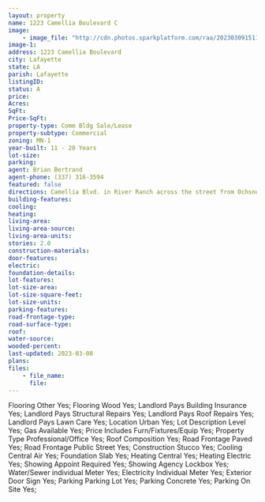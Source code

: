 ```yaml
---
layout: property
name: 1223 Camellia Boulevard C
image:
    - image_file: "http://cdn.photos.sparkplatform.com/raa/20230309151126623346000000.jpg"
image-1:
address: 1223 Camellia Boulevard
city: Lafayette
state: LA
parish: Lafayette
listingID: 
status: A
price: 
Acres: 
SqFt: 
Price-SqFt: 
property-type: Comm Bldg Sale/Lease
property-subtype: Commercial
zoning: MN-1
year-built: 11 - 20 Years
lot-size: 
parking: 
agent: Brian Bertrand
agent-phone: (337) 316-3594
featured: false
directions: Camellia Blvd. in River Ranch across the street from Ochsner Lafayette General Urgent Care.  Second level entrance on East side of Building.
building-features: 
cooling: 
heating: 
living-area: 
living-area-source: 
living-area-units: 
stories: 2.0
construction-materials: 
door-features: 
electric: 
foundation-details: 
lot-features: 
lot-size-area: 
lot-size-square-feet: 
lot-size-units: 
parking-features: 
road-frontage-type: 
road-surface-type: 
roof: 
water-source: 
wooded-percent: 
last-updated: 2023-03-08
plans: 
files:
    - file_name:
      file:
---
```

Flooring	Other	Yes;
Flooring	Wood	Yes;
Landlord Pays	Building Insurance	Yes;
Landlord Pays	Structural Repairs	Yes;
Landlord Pays	Roof Repairs	Yes;
Landlord Pays	Lawn Care	Yes;
Location	Urban	Yes;
Lot Description	Level	Yes;
Gas	Available	Yes;
Price Includes	Furn/Fixtures/Equip	Yes;
Property Type	Professional/Office	Yes;
Roof	Composition	Yes;
Road Frontage	Paved	Yes;
Road Frontage	Public Street	Yes;
Construction	Stucco	Yes;
Cooling	Central Air	Yes;
Foundation	Slab	Yes;
Heating	Central	Yes;
Heating	Electric	Yes;
Showing	Appoint Required	Yes;
Showing	Agency Lockbox	Yes;
Water/Sewer	individual Meter	Yes;
Electricity	Individual Meter	Yes;
Exterior	Door Sign	Yes;
Parking	Parking Lot	Yes;
Parking	Concrete	Yes;
Parking	On Site	Yes;

